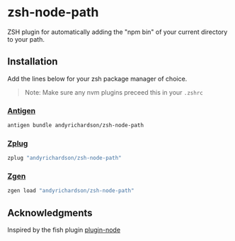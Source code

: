 # zsh-node-path
ZSH plugin for automatically adding the "npm bin" of your current directory to your path.


## Installation

Add the lines below for your zsh package manager of choice.

> Note: Make sure any nvm plugins preceed this in your `.zshrc`

### [Antigen](https://github.com/zsh-users/antigen)

```sh
antigen bundle andyrichardson/zsh-node-path
```

### [Zplug](https://github.com/zplug/zplug)

```sh
zplug "andyrichardson/zsh-node-path"
```

### [Zgen](https://github.com/tarjoilija/zgen)

```sh
zgen load "andyrichardson/zsh-node-path"
```

## Acknowledgments

Inspired by the fish plugin [plugin-node](https://github.com/oh-my-fish/plugin-node)

